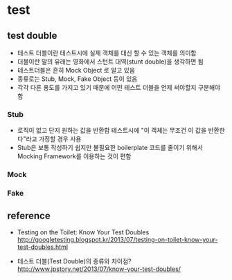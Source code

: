# test

## test double
* 테스트 더블이란 테스트시에 실제 객체를 대신 할 수 있는 객체를 의미함
* 더블이란 말의 유래는 영화에서 스턴트 대역(stunt double)을 생각하면 됨
* 테스트더블은 흔히 Mock Object 로 알고 있음
* 종류로는 Stub, Mock, Fake Object 등이 있음
* 각각 다른 용도를 가지고 있기 때문에 어떤 테스트 더블을 언제 써야할지 구분해야 함

### Stub
* 로직이 없고 단지 원하는 값을 반환함 테스트시에 "이 객체는 무조건 이 값을 반환한다"라고 가정할 경우 사용
* Stub은 보통 작성하기 쉽지만 불필요한 boilerplate 코드를 줄이기 위해서 Mocking Framework를 이용하는 것이 편함

### Mock

### Fake


## reference
* Testing on the Toilet: Know Your Test Doubles
http://googletesting.blogspot.kr/2013/07/testing-on-toilet-know-your-test-doubles.html

* 테스트 더블(Test Double)의 종류와 차이점?
http://www.jpstory.net/2013/07/know-your-test-doubles/
